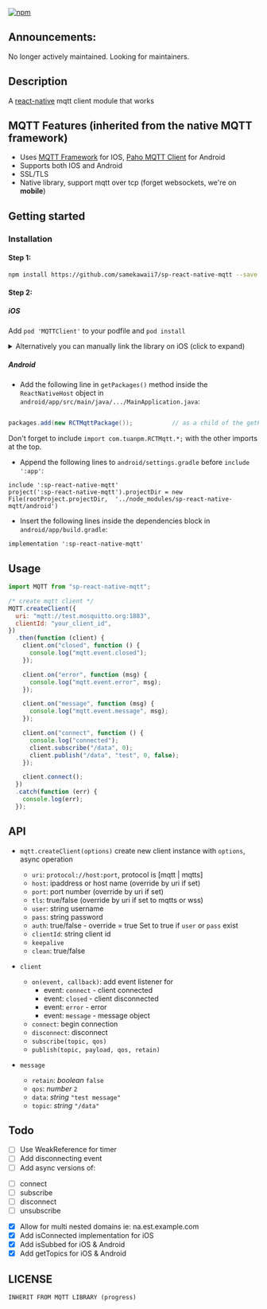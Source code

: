 [![npm](https://img.shields.io/npm/dt/react-native-mqtt.svg)]()

## Announcements:

No longer actively maintained.
Looking for maintainers.

## Description

A [react-native](https://github.com/facebook/react-native) mqtt client module that works

## MQTT Features (inherited from the native MQTT framework)

- Uses [MQTT Framework](https://github.com/ckrey/MQTT-Client-Framework) for IOS, [Paho MQTT Client](https://eclipse.org/paho/clients/android/) for Android
- Supports both IOS and Android
- SSL/TLS
- Native library, support mqtt over tcp (forget websockets, we're on **mobile**)

## Getting started

### Installation

#### Step 1:

```bash
npm install https://github.com/samekawaii7/sp-react-native-mqtt --save
```

#### Step 2:

##### iOS

Add `pod 'MQTTClient'` to your podfile and `pod install`

<details>
<summary>Alternatively you can manually link the library on iOS (click to expand)</summary>

In XCode, in the project navigator, right click `Libraries` ➜ `Add Files to [your project's name]`

- Go to `node_modules` ➜ `sp-react-native-mqtt` and add `RCTMqtt.xcodeproj`
- In XCode, in the project navigator, select your project. Add `libRCTmqtt.a` and `libicucore.tbd` to your project's `Build Phases` ➜ `Link Binary With Libraries`
- Click `RCTMqtt.xcodeproj` in the project navigator and go the `Build Settings` tab. Make sure 'All' is toggled on (instead of 'Basic'). In the `Search Paths` section, look for `Header Search Paths` and make sure it contains both `$(SRCROOT)/../../react-native/React` - mark as `recursive`.

</details>

##### Android

- Add the following line in `getPackages()` method inside the `ReactNativeHost` object in `android/app/src/main/java/.../MainApplication.java`:

```java

packages.add(new RCTMqttPackage());           // as a child of the getPackages() returned array

```

Don't forget to include `import com.tuanpm.RCTMqtt.*;` with the other imports at the top.

- Append the following lines to `android/settings.gradle` before `include ':app'`:

```
include ':sp-react-native-mqtt'
project(':sp-react-native-mqtt').projectDir = new File(rootProject.projectDir,  '../node_modules/sp-react-native-mqtt/android')

```

- Insert the following lines inside the dependencies block in `android/app/build.gradle`:

```
implementation ':sp-react-native-mqtt'
```

## Usage

```javascript
import MQTT from "sp-react-native-mqtt";

/* create mqtt client */
MQTT.createClient({
  uri: "mqtt://test.mosquitto.org:1883",
  clientId: "your_client_id",
})
  .then(function (client) {
    client.on("closed", function () {
      console.log("mqtt.event.closed");
    });

    client.on("error", function (msg) {
      console.log("mqtt.event.error", msg);
    });

    client.on("message", function (msg) {
      console.log("mqtt.event.message", msg);
    });

    client.on("connect", function () {
      console.log("connected");
      client.subscribe("/data", 0);
      client.publish("/data", "test", 0, false);
    });

    client.connect();
  })
  .catch(function (err) {
    console.log(err);
  });
```

## API

- `mqtt.createClient(options)` create new client instance with `options`, async operation

  - `uri`: `protocol://host:port`, protocol is [mqtt | mqtts]
  - `host`: ipaddress or host name (override by uri if set)
  - `port`: port number (override by uri if set)
  - `tls`: true/false (override by uri if set to mqtts or wss)
  - `user`: string username
  - `pass`: string password
  - `auth`: true/false - override = true Set to true if `user` or `pass` exist
  - `clientId`: string client id
  - `keepalive`
  - `clean`: true/false

- `client`

  - `on(event, callback)`: add event listener for
    - event: `connect` - client connected
    - event: `closed` - client disconnected
    - event: `error` - error
    - event: `message` - message object
  - `connect`: begin connection
  - `disconnect`: disconnect
  - `subscribe(topic, qos)`
  - `publish(topic, payload, qos, retain)`

- `message`
  - `retain`: _boolean_ `false`
  - `qos`: _number_ `2`
  - `data`: _string_ `"test message"`
  - `topic`: _string_ `"/data"`

## Todo

- [ ] Use WeakReference for timer
- [ ] Add disconnecting event
- [ ] Add async versions of:

* [ ] connect
* [ ] subscribe
* [ ] disconnect
* [ ] unsubscribe

- [x] Allow for multi nested domains ie: na.est.example.com
- [x] Add isConnected implementation for iOS
- [x] Add isSubbed for iOS & Android
- [x] Add getTopics for iOS & Android

## LICENSE

```text
INHERIT FROM MQTT LIBRARY (progress)
```
